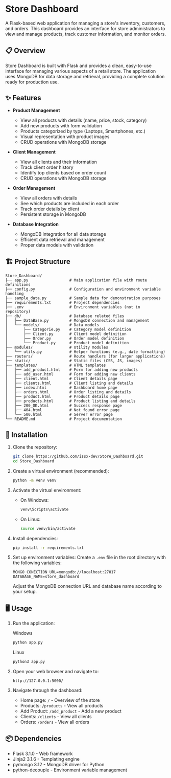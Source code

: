 # Store Dashboard

A Flask-based web application for managing a store's inventory, customers, and orders. This dashboard provides an interface for store administrators to view and manage products, track customer information, and monitor orders.

## 📋 Overview

Store Dashboard is built with Flask and provides a clean, easy-to-use interface for managing various aspects of a retail store. The application uses MongoDB for data storage and retrieval, providing a complete solution ready for production use.

## ✨ Features

- **Product Management**
  - View all products with details (name, price, stock, category)
  - Add new products with form validation
  - Products categorized by type (Laptops, Smartphones, etc.)
  - Visual representation with product images
  - CRUD operations with MongoDB storage

- **Client Management**
  - View all clients and their information
  - Track client order history
  - Identify top clients based on order count
  - CRUD operations with MongoDB storage

- **Order Management**
  - View all orders with details
  - See which products are included in each order
  - Track order details by client
  - Persistent storage in MongoDB

- **Database Integration**
  - MongoDB integration for all data storage
  - Efficient data retrieval and management
  - Proper data models with validation

## 🏗️ Project Structure

```
Store_Dashboard/
├── app.py                  # Main application file with route definitions
├── config.py               # Configuration and environment variable handling
├── sample_data.py          # Sample data for demonstration purposes
├── requirements.txt        # Project dependencies
├── .env                    # Environment variables (not in repository)
├── db/                     # Database related files
│   ├── DataBase.py         # MongoDB connection and management
│   └── models/             # Data models
│       ├── Categorie.py    # Category model definition
│       ├── Client.py       # Client model definition
│       ├── Order.py        # Order model definition
│       └── Product.py      # Product model definition
├── modules/                # Utility modules
│   └── utils.py            # Helper functions (e.g., date formatting)
├── routers/                # Route handlers (for larger applications)
├── static/                 # Static files (CSS, JS, images)
├── templates/              # HTML templates
│   ├── add_product.html    # Form for adding new products
│   ├── add_user.html       # Form for adding new clients
│   ├── client.html         # Client details page
│   ├── clients.html        # Client listing and details
│   ├── index.html          # Dashboard home page
│   ├── orders.html         # Order listing and details
│   ├── product.html        # Product details page
│   ├── products.html       # Product listing and details
│   ├── 200_OK.html         # Success response page
│   ├── 404.html            # Not found error page
│   └── 500.html            # Server error page
└── README.md               # Project documentation
```

## 🚀 Installation

1. Clone the repository:
   ```bash
   git clone https://github.com/issx-dev/Store_Dashboard.git
   cd Store_Dashboard
   ```

2. Create a virtual environment (recommended):
   ```bash
   python -m venv venv
   ```

3. Activate the virtual environment:
   - On Windows:
     ```bash
     venv\Scripts\activate
     ```
   - On Linux:
     ```bash
     source venv/bin/activate
     ```

4. Install dependencies:
   ```bash
   pip install -r requirements.txt
   ```

5. Set up environment variables:
   Create a `.env` file in the root directory with the following variables:
   ```
   MONGO_CONECTION_URL=mongodb://localhost:27017
   DATABASE_NAME=store_dashboard
   ```
   Adjust the MongoDB connection URL and database name according to your setup.

## 🖥️ Usage

1. Run the application:
   
   Windows
   ```bash
   python app.py
   ```
   Linux
   ```bash
   python3 app.py
   ```
   

3. Open your web browser and navigate to:
   ```
   http://127.0.0.1:5000/
   ```

4. Navigate through the dashboard:
   - Home page: `/` - Overview of the store
   - Products: `/products` - View all products
   - Add Product: `/add_product` - Add a new product
   - Clients: `/clients` - View all clients
   - Orders: `/orders` - View all orders

## 📦 Dependencies

- Flask 3.1.0 - Web framework
- Jinja2 3.1.6 - Templating engine
- pymongo 3.12 - MongoDB driver for Python
- python-decouple - Environment variable management
